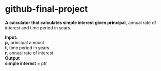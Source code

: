 # github-final-project

**A calculator that calculates simple interest given principal,** annual rate of interest and time period in years.

**Input:**  
  **p,** principal amount  
  **t,** time period in years  
  **r,** annual rate of interest  
**Output  
   simple interest** = p*t*r
